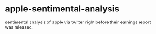 # apple-sentimental-analysis


sentimental analysis of apple via twitter right before their earnings report was released.
